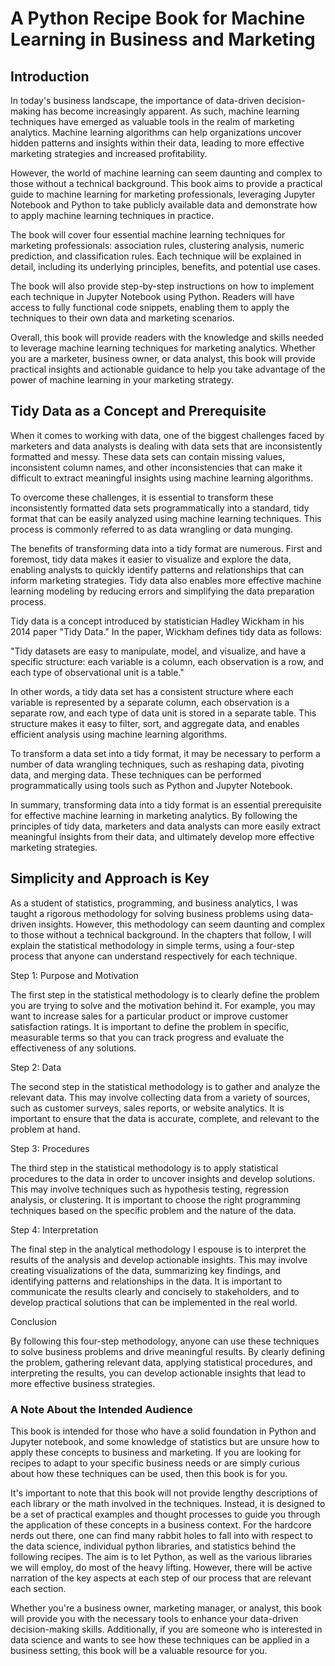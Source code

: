 # A Python Recipe Book for Machine Learning in Business and Marketing

## Introduction
In today's business landscape, the importance of data-driven decision-making has become increasingly apparent. As such, machine learning techniques have emerged as valuable tools in the realm of marketing analytics. Machine learning algorithms can help organizations uncover hidden patterns and insights within their data, leading to more effective marketing strategies and increased profitability.

However, the world of machine learning can seem daunting and complex to those without a technical background. This book aims to provide a practical guide to machine learning for marketing professionals, leveraging Jupyter Notebook and Python to take publicly available data and demonstrate how to apply machine learning techniques in practice.

The book will cover four essential machine learning techniques for marketing professionals: association rules, clustering analysis, numeric prediction, and classification rules. Each technique will be explained in detail, including its underlying principles, benefits, and potential use cases.

The book will also provide step-by-step instructions on how to implement each technique in Jupyter Notebook using Python. Readers will have access to fully functional code snippets, enabling them to apply the techniques to their own data and marketing scenarios.

Overall, this book will provide readers with the knowledge and skills needed to leverage machine learning techniques for marketing analytics. Whether you are a marketer, business owner, or data analyst, this book will provide practical insights and actionable guidance to help you take advantage of the power of machine learning in your marketing strategy.


## Tidy Data as a Concept and Prerequisite  
When it comes to working with data, one of the biggest challenges faced by marketers and data analysts is dealing with data sets that are inconsistently formatted and messy. These data sets can contain missing values, inconsistent column names, and other inconsistencies that can make it difficult to extract meaningful insights using machine learning algorithms.

To overcome these challenges, it is essential to transform these inconsistently formatted data sets programmatically into a standard, tidy format that can be easily analyzed using machine learning techniques. This process is commonly referred to as data wrangling or data munging.

The benefits of transforming data into a tidy format are numerous. First and foremost, tidy data makes it easier to visualize and explore the data, enabling analysts to quickly identify patterns and relationships that can inform marketing strategies. Tidy data also enables more effective machine learning modeling by reducing errors and simplifying the data preparation process.

Tidy data is a concept introduced by statistician Hadley Wickham in his 2014 paper "Tidy Data." In the paper, Wickham defines tidy data as follows:

"Tidy datasets are easy to manipulate, model, and visualize, and have a specific structure: each variable is a column, each observation is a row, and each type of observational unit is a table."

In other words, a tidy data set has a consistent structure where each variable is represented by a separate column, each observation is a separate row, and each type of data unit is stored in a separate table. This structure makes it easy to filter, sort, and aggregate data, and enables efficient analysis using machine learning algorithms.

To transform a data set into a tidy format, it may be necessary to perform a number of data wrangling techniques, such as reshaping data, pivoting data, and merging data. These techniques can be performed programmatically using tools such as Python and Jupyter Notebook.

In summary, transforming data into a tidy format is an essential prerequisite for effective machine learning in marketing analytics. By following the principles of tidy data, marketers and data analysts can more easily extract meaningful insights from their data, and ultimately develop more effective marketing strategies.

## Simplicity and Approach is Key

As a student of statistics, programming, and business analytics, I was taught a rigorous methodology for solving business problems using data-driven insights. However, this methodology can seem daunting and complex to those without a technical background. In the chapters that follow, I will explain the statistical methodology in simple terms, using a four-step process that anyone can understand respectively for each technique.

Step 1: Purpose and Motivation

The first step in the statistical methodology is to clearly define the problem you are trying to solve and the motivation behind it. For example, you may want to increase sales for a particular product or improve customer satisfaction ratings. It is important to define the problem in specific, measurable terms so that you can track progress and evaluate the effectiveness of any solutions.

Step 2: Data

The second step in the statistical methodology is to gather and analyze the relevant data. This may involve collecting data from a variety of sources, such as customer surveys, sales reports, or website analytics. It is important to ensure that the data is accurate, complete, and relevant to the problem at hand.

Step 3: Procedures

The third step in the statistical methodology is to apply statistical procedures to the data in order to uncover insights and develop solutions. This may involve techniques such as hypothesis testing, regression analysis, or clustering. It is important to choose the right programming techniques based on the specific problem and the nature of the data.

Step 4: Interpretation

The final step in the analytical methodology I espouse is to interpret the results of the analysis and develop actionable insights. This may involve creating visualizations of the data, summarizing key findings, and identifying patterns and relationships in the data. It is important to communicate the results clearly and concisely to stakeholders, and to develop practical solutions that can be implemented in the real world.

Conclusion

By following this four-step methodology, anyone can use these techniques to solve business problems and drive meaningful results. By clearly defining the problem, gathering relevant data, applying statistical procedures, and interpreting the results, you can develop actionable insights that lead to more effective business strategies.


### A Note About the Intended Audience

This book is intended for those who have a solid foundation in Python and Jupyter notebook, and some knowledge of statistics but are unsure how to apply these concepts to business and marketing. If you are looking for recipes to adapt to your specific business needs or are simply curious about how these techniques can be used, then this book is for you.

It's important to note that this book will not provide lengthy descriptions of each library or the math involved in the techniques. Instead, it is designed to be a set of practical examples and thought processes to guide you through the application of these concepts in a business context. For the hardcore nerds out there, one can find many rabbit holes to fall into with respect to the data science, individual python libraries, and statistics behind the following recipes. The aim is to let Python, as well as the various libraries we will employ, do most of the heavy lifting. However, there will be active narration of the key aspects at each step of our process that are relevant each section. 

Whether you're a business owner, marketing manager, or analyst, this book will provide you with the necessary tools to enhance your data-driven decision-making skills. Additionally, if you are someone who is interested in data science and wants to see how these techniques can be applied in a business setting, this book will be a valuable resource for you.
